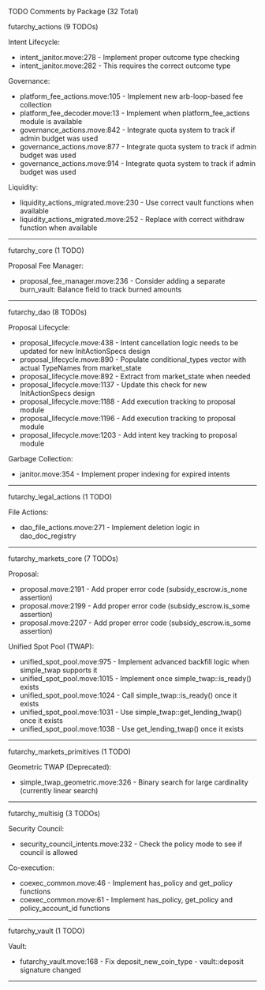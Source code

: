   TODO Comments by Package (32 Total)

  futarchy_actions (9 TODOs)

  Intent Lifecycle:
  - intent_janitor.move:278 - Implement proper outcome type checking
  - intent_janitor.move:282 - This requires the correct outcome type

  Governance:
  - platform_fee_actions.move:105 - Implement new arb-loop-based fee collection
  - platform_fee_decoder.move:13 - Implement when platform_fee_actions module is available
  - governance_actions.move:842 - Integrate quota system to track if admin budget was used
  - governance_actions.move:877 - Integrate quota system to track if admin budget was used
  - governance_actions.move:914 - Integrate quota system to track if admin budget was used

  Liquidity:
  - liquidity_actions_migrated.move:230 - Use correct vault functions when available
  - liquidity_actions_migrated.move:252 - Replace with correct withdraw function when
  available

  ---
  futarchy_core (1 TODO)

  Proposal Fee Manager:
  - proposal_fee_manager.move:236 - Consider adding a separate burn_vault: Balance field to
   track burned amounts

  ---
  futarchy_dao (8 TODOs)

  Proposal Lifecycle:
  - proposal_lifecycle.move:438 - Intent cancellation logic needs to be updated for new
  InitActionSpecs design
  - proposal_lifecycle.move:890 - Populate conditional_types vector with actual TypeNames
  from market_state
  - proposal_lifecycle.move:892 - Extract from market_state when needed
  - proposal_lifecycle.move:1137 - Update this check for new InitActionSpecs design
  - proposal_lifecycle.move:1188 - Add execution tracking to proposal module
  - proposal_lifecycle.move:1196 - Add execution tracking to proposal module
  - proposal_lifecycle.move:1203 - Add intent key tracking to proposal module

  Garbage Collection:
  - janitor.move:354 - Implement proper indexing for expired intents

  ---
  futarchy_legal_actions (1 TODO)

  File Actions:
  - dao_file_actions.move:271 - Implement deletion logic in dao_doc_registry

  ---
  futarchy_markets_core (7 TODOs)

  Proposal:
  - proposal.move:2191 - Add proper error code (subsidy_escrow.is_none assertion)
  - proposal.move:2199 - Add proper error code (subsidy_escrow.is_some assertion)
  - proposal.move:2207 - Add proper error code (subsidy_escrow.is_some assertion)

  Unified Spot Pool (TWAP):
  - unified_spot_pool.move:975 - Implement advanced backfill logic when simple_twap
  supports it
  - unified_spot_pool.move:1015 - Implement once simple_twap::is_ready() exists
  - unified_spot_pool.move:1024 - Call simple_twap::is_ready() once it exists
  - unified_spot_pool.move:1031 - Use simple_twap::get_lending_twap() once it exists
  - unified_spot_pool.move:1038 - Use get_lending_twap() once it exists

  ---
  futarchy_markets_primitives (1 TODO)

  Geometric TWAP (Deprecated):
  - simple_twap_geometric.move:326 - Binary search for large cardinality (currently linear
  search)

  ---
  futarchy_multisig (3 TODOs)

  Security Council:
  - security_council_intents.move:232 - Check the policy mode to see if council is allowed

  Co-execution:
  - coexec_common.move:46 - Implement has_policy and get_policy functions
  - coexec_common.move:61 - Implement has_policy, get_policy and policy_account_id
  functions

  ---
  futarchy_vault (1 TODO)

  Vault:
  - futarchy_vault.move:168 - Fix deposit_new_coin_type - vault::deposit signature changed

  ---